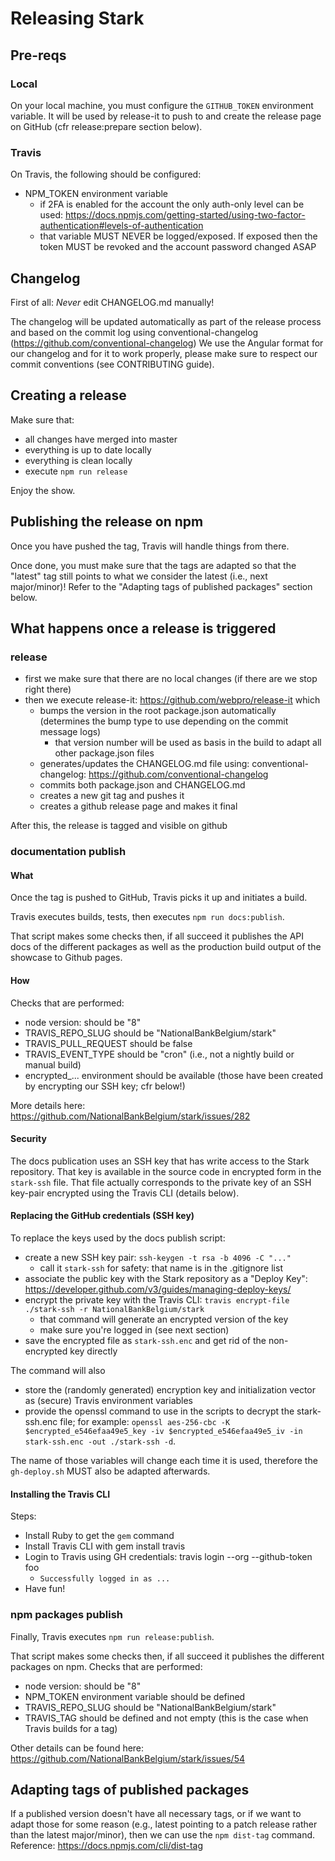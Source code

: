 # Releasing Stark

## Pre-reqs

### Local

On your local machine, you must configure the `GITHUB_TOKEN` environment variable.
It will be used by release-it to push to and create the release page on GitHub (cfr release:prepare section below).

### Travis

On Travis, the following should be configured:

-   NPM_TOKEN environment variable
    -   if 2FA is enabled for the account the only auth-only level can be used: https://docs.npmjs.com/getting-started/using-two-factor-authentication#levels-of-authentication
    -   that variable MUST NEVER be logged/exposed. If exposed then the token MUST be revoked and the account password changed ASAP

## Changelog

First of all: _Never_ edit CHANGELOG.md manually!

The changelog will be updated automatically as part of the release process and based on the commit log using conventional-changelog (https://github.com/conventional-changelog)
We use the Angular format for our changelog and for it to work properly, please make sure to respect our commit conventions (see CONTRIBUTING guide).

## Creating a release

Make sure that:

-   all changes have merged into master
-   everything is up to date locally
-   everything is clean locally
-   execute `npm run release`

Enjoy the show.

## Publishing the release on npm

Once you have pushed the tag, Travis will handle things from there.

Once done, you must make sure that the tags are adapted so that the "latest" tag still points to what we consider the latest (i.e., next major/minor)!
Refer to the "Adapting tags of published packages" section below.

## What happens once a release is triggered

### release

-   first we make sure that there are no local changes (if there are we stop right there)
-   then we execute release-it: https://github.com/webpro/release-it which
    -   bumps the version in the root package.json automatically (determines the bump type to use depending on the commit message logs)
        -   that version number will be used as basis in the build to adapt all other package.json files
    -   generates/updates the CHANGELOG.md file using: conventional-changelog: https://github.com/conventional-changelog
    -   commits both package.json and CHANGELOG.md
    -   creates a new git tag and pushes it
    -   creates a github release page and makes it final

After this, the release is tagged and visible on github

### documentation publish

#### What
Once the tag is pushed to GitHub, Travis picks it up and initiates a build. 

Travis executes builds, tests, then executes `npm run docs:publish`.

That script makes some checks then, if all succeed it publishes the API docs of the different packages as well as the production build output of the showcase to Github pages.

#### How
Checks that are performed:
- node version: should be "8"
- TRAVIS_REPO_SLUG should be "NationalBankBelgium/stark"
- TRAVIS_PULL_REQUEST should be false
- TRAVIS_EVENT_TYPE should be "cron" (i.e., not a nightly build or manual build)
- encrypted_... environment should be available (those have been created by encrypting our SSH key; cfr below!)

More details here: https://github.com/NationalBankBelgium/stark/issues/282

#### Security
The docs publication uses an SSH key that has write access to the Stark repository.
That key is available in the source code in encrypted form in the `stark-ssh` file.
That file actually corresponds to the private key of an SSH key-pair encrypted using the Travis CLI (details below).

#### Replacing the GitHub credentials (SSH key)
To replace the keys used by the docs publish script:
* create a new SSH key pair: `ssh-keygen -t rsa -b 4096 -C "..."`
  * call it `stark-ssh` for safety: that name is in the .gitignore list
* associate the public key with the Stark repository as a "Deploy Key": https://developer.github.com/v3/guides/managing-deploy-keys/
* encrypt the private key with the Travis CLI: `travis encrypt-file ./stark-ssh -r NationalBankBelgium/stark`
  * that command will generate an encrypted version of the key
  * make sure you're logged in (see next section)
* save the encrypted file as `stark-ssh.enc` and get rid of the non-encrypted key directly

The command will also
  * store the (randomly generated) encryption key and initialization vector as (secure) Travis environment variables
  * provide the openssl command to use in the scripts to decrypt the stark-ssh.enc file; for example: `openssl aes-256-cbc -K $encrypted_e546efaa49e5_key -iv $encrypted_e546efaa49e5_iv -in stark-ssh.enc -out ./stark-ssh -d`.

The name of those variables will change each time it is used, therefore the `gh-deploy.sh` MUST also be adapted afterwards.

#### Installing the Travis CLI
Steps:
* Install Ruby to get the `gem` command
* Install Travis CLI with gem install travis
* Login to Travis using GH credentials: travis login --org --github-token foo
  * `Successfully logged in as ...`
* Have fun!

### npm packages publish
Finally, Travis executes `npm run release:publish`.

That script makes some checks then, if all succeed it publishes the different packages on npm.
Checks that are performed:

-   node version: should be "8"
-   NPM_TOKEN environment variable should be defined
-   TRAVIS_REPO_SLUG should be "NationalBankBelgium/stark"
-   TRAVIS_TAG should be defined and not empty (this is the case when Travis builds for a tag)

Other details can be found here: https://github.com/NationalBankBelgium/stark/issues/54

## Adapting tags of published packages

If a published version doesn't have all necessary tags, or if we want to adapt those for some reason (e.g., latest pointing to a patch release rather than the latest major/minor), then we can use the `npm dist-tag` command.
Reference: https://docs.npmjs.com/cli/dist-tag
